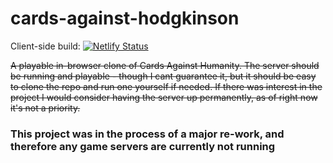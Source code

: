 # cards-against-hodgkinson

Client-side build:
[![Netlify Status](https://api.netlify.com/api/v1/badges/647c7141-1bde-466c-a4fa-0029b4dc01f8/deploy-status)](https://app.netlify.com/sites/festive-poincare-dd4ab7/deploys)

~~A playable in-browser clone of Cards Against Humanity. The server should be running and playable - though I cant guarantee it, but it should be easy to clone the repo and run one yourself if needed. If there was interest in the project I would consider having the server up permanently, as of right now it's not a priority.~~

### This project was in the process of a major re-work, and therefore any game servers are currently not running
